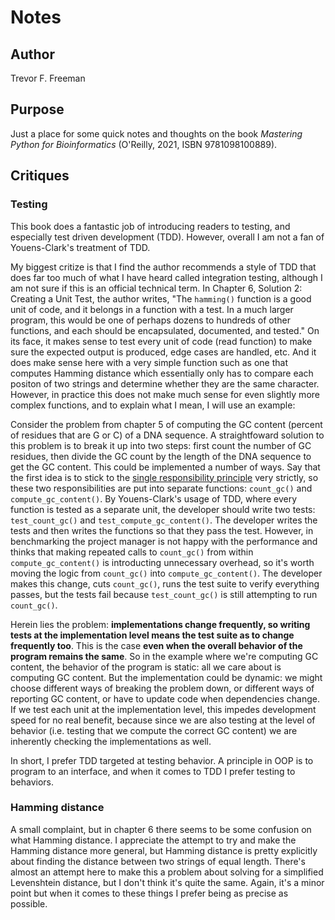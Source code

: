 # Notes

## Author

Trevor F. Freeman

## Purpose

Just a place for some quick notes and thoughts on the book *Mastering Python for Bioinformatics* (O'Reilly, 2021, ISBN 9781098100889).

## Critiques

### Testing

This book does a fantastic job of introducing readers to testing, and especially test driven development (TDD).
However, overall I am not a fan of Youens-Clark's treatment of TDD.

My biggest critize is that I find the author recommends a style of TDD that does far too much of what I have heard called integration testing, although I am not sure if this is an official technical term.
In Chapter 6, Solution 2: Creating a Unit Test, the author writes, "The `hamming()` function is a good unit of code, and it belongs in a function with a test. In a much larger program, this would be one of perhaps dozens to hundreds of other functions, and each should be encapsulated, documented, and tested."
On its face, it makes sense to test every unit of code (read function) to make sure the expected output is produced, edge cases are handled, etc.
And it does make sense here with a very simple function such as one that computes Hamming distance which essentially only has to compare each positon of two strings and determine whether they are the same character.
However, in practice this does not make much sense for even slightly more complex functions, and to explain what I mean, I will use an example:

Consider the problem from chapter 5 of computing the GC content (percent of residues that are G or C) of a DNA sequence.
A straightfoward solution to this problem is to break it up into two steps: first count the number of GC residues, then divide the GC count by the length of the DNA sequence to get the GC content.
This could be implemented a number of ways.
Say that the first idea is to stick to the [single responsibility principle](https://en.wikipedia.org/wiki/Single-responsibility_principle) very strictly, so these two responsibilities are put into separate functions: `count_gc()` and `compute_gc_content()`.
By Youens-Clark's usage of TDD, where every function is tested as a separate unit, the developer should write two tests: `test_count_gc()` and `test_compute_gc_content()`.
The developer writes the tests and then writes the functions so that they pass the test.
However, in benchmarking the project manager is not happy with the performance and thinks that making repeated calls to `count_gc()` from within `compute_gc_content()` is introducting unnecessary overhead, so it's worth moving the logic from `count_gc()` into `compute_gc_content()`.
The developer makes this change, cuts `count_gc()`, runs the test suite to verify everything passes, but the tests fail because `test_count_gc()` is still attempting to run `count_gc()`.

Herein lies the problem: **implementations change frequently, so writing tests at the implementation level means the test suite as to change frequently too**.
This is the case **even when the overall behavior of the program remains the same**.
So in the example where we're computing GC content, the behavior of the program is static: all we care about is computing GC content.
But the implementation could be dynamic: we might choose different ways of breaking the problem down, or different ways of reporting GC content, or have to update code when dependencies change.
If we test each unit at the implementation level, this impedes development speed for no real benefit, because since we are also testing at the level of behavior (i.e. testing that we compute the correct GC content) we are inherently checking the implementations as well.

In short, I prefer TDD targeted at testing behavior.
A principle in OOP is to program to an interface, and when it comes to TDD I prefer testing to behaviors.

### Hamming distance

A small complaint, but in chapter 6 there seems to be some confusion on what Hamming distance.
I appreciate the attempt to try and make the Hamming distance more general, but Hamming distance is pretty explicitly about finding the distance between two strings of equal length.
There's almost an attempt here to make this a problem about solving for a simplified Levenshtein distance, but I don't think it's quite the same.
Again, it's a minor point but when it comes to these things I prefer being as precise as possible.
